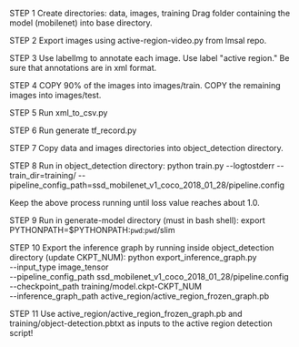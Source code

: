 STEP 1
Create directories: data, images, training
Drag folder containing the model (mobilenet) into base directory.

STEP 2
Export images using active-region-video.py from lmsal repo.

STEP 3
Use labelImg to annotate each image. Use label "active region." Be sure that annotations are in xml format.

STEP 4
COPY 90% of the images into images/train. COPY the remaining images into images/test.

STEP 5
Run xml_to_csv.py

STEP 6
Run generate tf_record.py

STEP 7
Copy data and images directories into object_detection directory.

STEP 8
Run in object_detection directory:
python train.py --logtostderr --train_dir=training/ --pipeline_config_path=ssd_mobilenet_v1_coco_2018_01_28/pipeline.config

Keep the above process running until loss value reaches about 1.0.

STEP 9
Run in generate-model directory (must in bash shell):
export PYTHONPATH=$PYTHONPATH:`pwd`:`pwd`/slim

STEP 10
Export the inference graph by running inside object_detection directory (update CKPT_NUM):
python export_inference_graph.py \
    --input_type image_tensor \
    --pipeline_config_path ssd_mobilenet_v1_coco_2018_01_28/pipeline.config \
    --checkpoint_path training/model.ckpt-CKPT_NUM \
    --inference_graph_path active_region/active_region_frozen_graph.pb

STEP 11
Use active_region/active_region_frozen_graph.pb and training/object-detection.pbtxt as inputs to the active region detection script!
